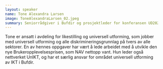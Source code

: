 ```yaml
---
layout: speaker
name: Tone Alexandra Larsen
image: ToneAlexandraLarsen_02.jpeg
summary: Seniorrådgiver i Bufdir og prosjektleder for konferansen UD2024.
---
```

Tone er ansatt i avdeling for likestilling og universell utforming, som jobber med universell utforming og alle diskrimineringsgrunnlag på tvers av alle sektorer. En av hennes oppgaver har vært å lede arbeidet med å utvikle den nye Brukeropplevelsesprisen, som NAV nettopp vant. Hun leder også nettverket UnIKT, og har et særlig ansvar for området universell utforming av IKT i Bufdir.
